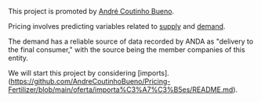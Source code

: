 This project is promoted by [André Coutinho Bueno](https://andrecoutinhobueno.github.io/AndreCoutinhoBueno/).

Pricing involves predicting variables related to [supply](https://github.com/AndreCoutinhoBueno/Pricing-Fertilizer/blob/main/suplly/README.md) and [demand](https://github.com/AndreCoutinhoBueno/Pricing-Fertilizer/blob/main/demand/README.md).


The demand has a reliable source of data recorded by ANDA as "delivery to the final consumer," with the source being the member companies of this entity.

We will start this project by considering [imports].(https://github.com/AndreCoutinhoBueno/Pricing-Fertilizer/blob/main/oferta/importa%C3%A7%C3%B5es/README.md).